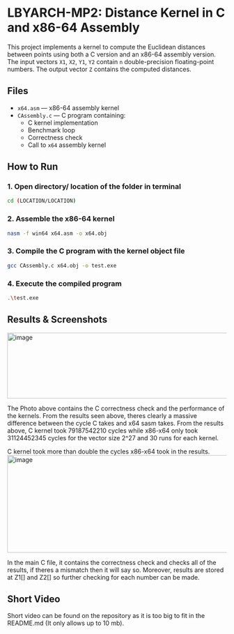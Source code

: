 # LBYARCH-MP2: Distance Kernel in C and x86-64 Assembly

This project implements a kernel to compute the Euclidean distances between points using both a C version and an x86-64 assembly version. The input vectors `X1`, `X2`, `Y1`, `Y2` contain `n` double-precision floating-point numbers. The output vector `Z` contains the computed distances.

## Files
- `x64.asm` — x86-64 assembly kernel
- `CAssembly.c` — C program containing:
  - C kernel implementation
  - Benchmark loop
  - Correctness check
  - Call to `x64` assembly kernel

## How to Run
### 1. Open directory/ location of the folder in terminal
```bash
cd (LOCATION/LOCATION)
```
### 2. Assemble the x86-64 kernel
```bash
nasm -f win64 x64.asm -o x64.obj
```
### 3. Compile the C program with the kernel object file
```bash
gcc CAssembly.c x64.obj -o test.exe
```
### 4. Execute the compiled program
```bash
.\test.exe
```


## Results & Screenshots
<img width="696" height="151" alt="image" src="https://github.com/user-attachments/assets/7d549f7e-b143-4276-aa91-ba6d157c37c4" />

The Photo above contains the C correctness check and the performance of the kernels. From the results seen above, theres clearly a massive difference between the cycle C takes and x64 sasm takes.
From the results above, C kernel took 79187542210 cycles while x86-x64 only took 31124452345 cycles for the vector size 2^27 and 30 runs for each kernel. 

C kernel took more than double the cycles x86-x64 took in the results.
<img width="856" height="224" alt="image" src="https://github.com/user-attachments/assets/c31bbfc0-9e91-4502-a126-db8218aac161" />

In the main C file, it contains the correctness check and checks all of the results, if theres a mismatch then it will say so. Moreover, results are stored at Z1[] and Z2[] so further checking for each number can be made.

## Short Video
Short video can be found on the repository as it is too big to fit in the README.md (It only allows up to 10 mb).
